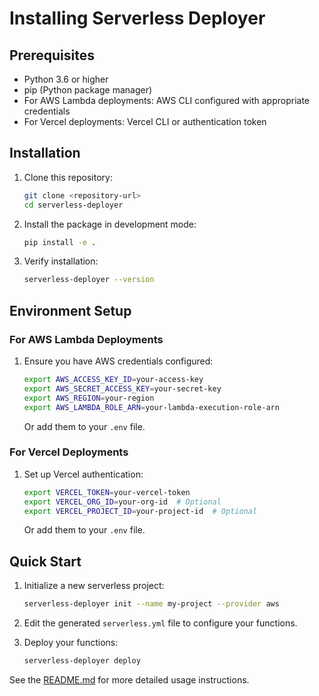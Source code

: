 # Installing Serverless Deployer

## Prerequisites

- Python 3.6 or higher
- pip (Python package manager)
- For AWS Lambda deployments: AWS CLI configured with appropriate credentials
- For Vercel deployments: Vercel CLI or authentication token

## Installation

1. Clone this repository:
   ```bash
   git clone <repository-url>
   cd serverless-deployer
   ```

2. Install the package in development mode:
   ```bash
   pip install -e .
   ```

3. Verify installation:
   ```bash
   serverless-deployer --version
   ```

## Environment Setup

### For AWS Lambda Deployments

1. Ensure you have AWS credentials configured:
   ```bash
   export AWS_ACCESS_KEY_ID=your-access-key
   export AWS_SECRET_ACCESS_KEY=your-secret-key
   export AWS_REGION=your-region
   export AWS_LAMBDA_ROLE_ARN=your-lambda-execution-role-arn
   ```

   Or add them to your `.env` file.

### For Vercel Deployments

1. Set up Vercel authentication:
   ```bash
   export VERCEL_TOKEN=your-vercel-token
   export VERCEL_ORG_ID=your-org-id  # Optional
   export VERCEL_PROJECT_ID=your-project-id  # Optional
   ```

   Or add them to your `.env` file.

## Quick Start

1. Initialize a new serverless project:
   ```bash
   serverless-deployer init --name my-project --provider aws
   ```

2. Edit the generated `serverless.yml` file to configure your functions.

3. Deploy your functions:
   ```bash
   serverless-deployer deploy
   ```

See the [README.md](README.md) for more detailed usage instructions. 